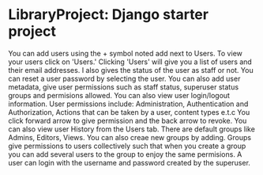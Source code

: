 # LibraryProject: Django starter project

You can add users using the + symbol noted add next to Users.
To view your users click on 'Users.'
Clicking 'Users' will give you a list of users and their email addresses. I also gives the status of the user as staff or not.
You can reset a user password by selecting the user. You can also add user metadata, give user permissions such as staff status, superuser status groups and permisions allowed. You can also view user login/logout information.
User permissions include: Administration, Authentication and Authorization, Actions that can be taken by a user, content types e.t.c
You click forward arrow to give permission and the back arrow to revoke.
You can also view user History from the Users tab.
There are default groups like Admins, Editors, Views. You can also creae new groups by adding.
Groups give permissions to users collectively such that when you create a group you can add several users to the group to enjoy the same permisions.
A user can login with the username and password created by the superuser.